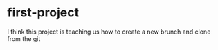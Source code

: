 # first-project

I think this project is teaching us how to create a new brunch and clone from the git
